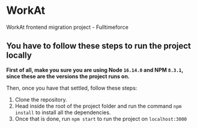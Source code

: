 # WorkAt

WorkAt frontend migration project - Fulltimeforce

## You have to follow these steps to run the project locally

**First of all, make you sure you are using Node `16.14.0` and NPM `8.3.1`, since these are the versions the project runs on.**

Then, once you have that settled, follow these steps:

1. Clone the repository.
3. Head inside the root of the project folder and run the command `npm install` to install all the dependencies.
4. Once that is done, run `npm start` to run the project on `localhost:3000`
